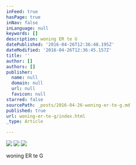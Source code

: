 ```yaml
---
inFeed: true
hasPage: true
inNav: false
inLanguage: null
keywords: []
description: woning ER te G
datePublished: '2016-04-26T12:36:48.195Z'
dateModified: '2016-04-26T12:36:45.157Z'
title: ''
author: []
authors: []
publisher:
  name: null
  domain: null
  url: null
  favicon: null
starred: false
sourcePath: _posts/2016-04-26-woning-er-te-g.md
published: true
url: woning-er-te-g/index.html
_type: Article

---
```

![](https://the-grid-user-content.s3-us-west-2.amazonaws.com/db3ba46b-7d01-4206-9fc8-3c33b5c3ac61.jpg)
![](https://the-grid-user-content.s3-us-west-2.amazonaws.com/f4b1aca3-d769-4cf5-8d49-38f9b6cb5ead.jpg)
![](https://the-grid-user-content.s3-us-west-2.amazonaws.com/98b96534-c3be-4800-84b4-c67c880a4d1a.jpg)

woning ER te G